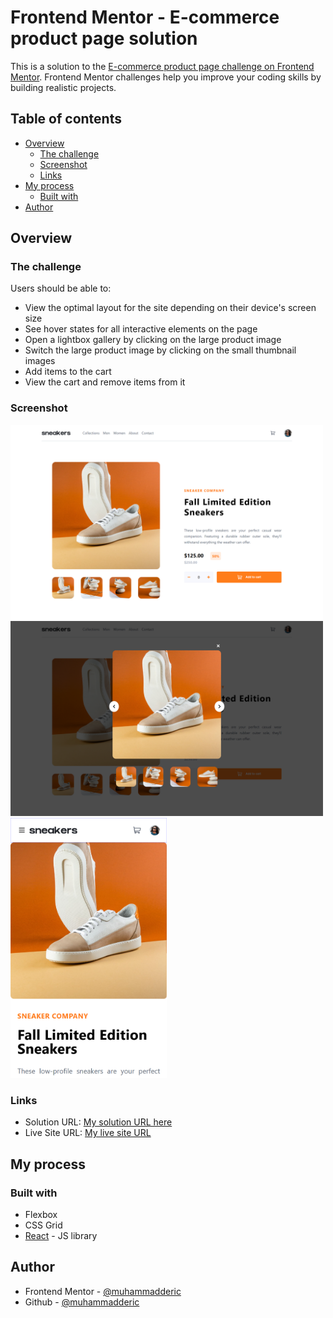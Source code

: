 # Frontend Mentor - E-commerce product page solution

This is a solution to the [E-commerce product page challenge on Frontend Mentor](https://www.frontendmentor.io/challenges/ecommerce-product-page-UPsZ9MJp6). Frontend Mentor challenges help you improve your coding skills by building realistic projects.

## Table of contents

- [Overview](#overview)
  - [The challenge](#the-challenge)
  - [Screenshot](#screenshot)
  - [Links](#links)
- [My process](#my-process)
  - [Built with](#built-with)
- [Author](#author)

## Overview

### The challenge

Users should be able to:

- View the optimal layout for the site depending on their device's screen size
- See hover states for all interactive elements on the page
- Open a lightbox gallery by clicking on the large product image
- Switch the large product image by clicking on the small thumbnail images
- Add items to the cart
- View the cart and remove items from it

### Screenshot

<img src="./public/images/ecommerce_desktop.png" width="500">
<img src="./public/images/ecommerce_desktop_modal.png" width="500">
<img src="./public/images/ecommerce_mobile.png" width="250">

### Links

- Solution URL: [My solution URL here](https://your-solution-url.com)
- Live Site URL: [My live site URL](https://ecommerce-product-bymde.netlify.app/)

## My process

### Built with

- Flexbox
- CSS Grid
- [React](https://reactjs.org/) - JS library

## Author

- Frontend Mentor - [@muhammadderic](https://www.frontendmentor.io/profile/muhammadderic)
- Github - [@muhammadderic](https://github.com/muhammadderic)